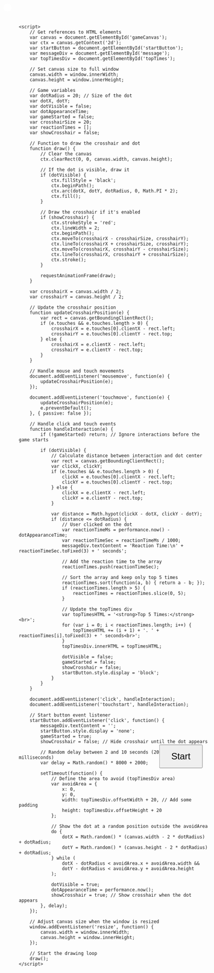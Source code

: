 <!DOCTYPE html>
<html>
<head>
    <title>Reaction Time Game</title>
    <style>
        body {
            margin: 0;
            overflow: hidden;
            cursor: none; /* Hide the default cursor */
        }
        #gameCanvas {
            background-color: #f0f0f0;
        }
        #startButton {
            position: absolute;
            top: 50%;
            left: 50%;
            transform: translate(-50%, -50%);
            z-index: 1;
            padding: 15px 30px;
            font-size: 24px;
        }
        #message {
            position: absolute;
            top: 30%;
            left: 50%;
            transform: translate(-50%, -50%);
            z-index: 1;
            font-size: 48px;
            font-family: 'Comic Sans MS', cursive, sans-serif;
            color: #ff6600;
            text-shadow: 2px 2px #000000;
            text-align: center;
        }
        #topTimes {
            position: absolute;
            top: 10px;
            left: 10px;
            z-index: 1;
            font-size: 20px;
            font-family: Arial, sans-serif;
            background-color: rgba(255, 255, 255, 0.8);
            padding: 10px;
            border-radius: 8px;
        }
    </style>
</head>
<body>
    <button id="startButton">Start</button>
    <div id="message"></div>
    <div id="topTimes"></div>
    <canvas id="gameCanvas"></canvas>

    <script>
        // Get references to HTML elements
        var canvas = document.getElementById('gameCanvas');
        var ctx = canvas.getContext('2d');
        var startButton = document.getElementById('startButton');
        var messageDiv = document.getElementById('message');
        var topTimesDiv = document.getElementById('topTimes');

        // Set canvas size to full window
        canvas.width = window.innerWidth;
        canvas.height = window.innerHeight;

        // Game variables
        var dotRadius = 20; // Size of the dot
        var dotX, dotY;
        var dotVisible = false;
        var dotAppearanceTime;
        var gameStarted = false;
        var crosshairSize = 20;
        var reactionTimes = [];
        var showCrosshair = false;

        // Function to draw the crosshair and dot
        function draw() {
            // Clear the canvas
            ctx.clearRect(0, 0, canvas.width, canvas.height);

            // If the dot is visible, draw it
            if (dotVisible) {
                ctx.fillStyle = 'black';
                ctx.beginPath();
                ctx.arc(dotX, dotY, dotRadius, 0, Math.PI * 2);
                ctx.fill();
            }

            // Draw the crosshair if it's enabled
            if (showCrosshair) {
                ctx.strokeStyle = 'red';
                ctx.lineWidth = 2;
                ctx.beginPath();
                ctx.moveTo(crosshairX - crosshairSize, crosshairY);
                ctx.lineTo(crosshairX + crosshairSize, crosshairY);
                ctx.moveTo(crosshairX, crosshairY - crosshairSize);
                ctx.lineTo(crosshairX, crosshairY + crosshairSize);
                ctx.stroke();
            }

            requestAnimationFrame(draw);
        }

        var crosshairX = canvas.width / 2;
        var crosshairY = canvas.height / 2;

        // Update the crosshair position
        function updateCrosshairPosition(e) {
            var rect = canvas.getBoundingClientRect();
            if (e.touches && e.touches.length > 0) {
                crosshairX = e.touches[0].clientX - rect.left;
                crosshairY = e.touches[0].clientY - rect.top;
            } else {
                crosshairX = e.clientX - rect.left;
                crosshairY = e.clientY - rect.top;
            }
        }

        // Handle mouse and touch movements
        document.addEventListener('mousemove', function(e) {
            updateCrosshairPosition(e);
        });

        document.addEventListener('touchmove', function(e) {
            updateCrosshairPosition(e);
            e.preventDefault();
        }, { passive: false });

        // Handle click and touch events
        function handleInteraction(e) {
            if (!gameStarted) return; // Ignore interactions before the game starts

            if (dotVisible) {
                // Calculate distance between interaction and dot center
                var rect = canvas.getBoundingClientRect();
                var clickX, clickY;
                if (e.touches && e.touches.length > 0) {
                    clickX = e.touches[0].clientX - rect.left;
                    clickY = e.touches[0].clientY - rect.top;
                } else {
                    clickX = e.clientX - rect.left;
                    clickY = e.clientY - rect.top;
                }

                var distance = Math.hypot(clickX - dotX, clickY - dotY);
                if (distance <= dotRadius) {
                    // User clicked on the dot
                    var reactionTimeMs = performance.now() - dotAppearanceTime;
                    var reactionTimeSec = reactionTimeMs / 1000;
                    messageDiv.textContent = 'Reaction Time:\n' + reactionTimeSec.toFixed(3) + ' seconds';

                    // Add the reaction time to the array
                    reactionTimes.push(reactionTimeSec);

                    // Sort the array and keep only top 5 times
                    reactionTimes.sort(function(a, b) { return a - b; });
                    if (reactionTimes.length > 5) {
                        reactionTimes = reactionTimes.slice(0, 5);
                    }

                    // Update the topTimes div
                    var topTimesHTML = '<strong>Top 5 Times:</strong><br>';
                    for (var i = 0; i < reactionTimes.length; i++) {
                        topTimesHTML += (i + 1) + '. ' + reactionTimes[i].toFixed(3) + ' seconds<br>';
                    }
                    topTimesDiv.innerHTML = topTimesHTML;

                    dotVisible = false;
                    gameStarted = false;
                    showCrosshair = false;
                    startButton.style.display = 'block';
                }
            }
        }

        document.addEventListener('click', handleInteraction);
        document.addEventListener('touchstart', handleInteraction);

        // Start button event listener
        startButton.addEventListener('click', function() {
            messageDiv.textContent = '';
            startButton.style.display = 'none';
            gameStarted = true;
            showCrosshair = false; // Hide crosshair until the dot appears

            // Random delay between 2 and 10 seconds (2000 to 10000 milliseconds)
            var delay = Math.random() * 8000 + 2000;

            setTimeout(function() {
                // Define the area to avoid (topTimesDiv area)
                var avoidArea = {
                    x: 0,
                    y: 0,
                    width: topTimesDiv.offsetWidth + 20, // Add some padding
                    height: topTimesDiv.offsetHeight + 20
                };

                // Show the dot at a random position outside the avoidArea
                do {
                    dotX = Math.random() * (canvas.width - 2 * dotRadius) + dotRadius;
                    dotY = Math.random() * (canvas.height - 2 * dotRadius) + dotRadius;
                } while (
                    dotX - dotRadius < avoidArea.x + avoidArea.width &&
                    dotY - dotRadius < avoidArea.y + avoidArea.height
                );

                dotVisible = true;
                dotAppearanceTime = performance.now();
                showCrosshair = true; // Show crosshair when the dot appears
            }, delay);
        });

        // Adjust canvas size when the window is resized
        window.addEventListener('resize', function() {
            canvas.width = window.innerWidth;
            canvas.height = window.innerHeight;
        });

        // Start the drawing loop
        draw();
    </script>
</body>
</html>
